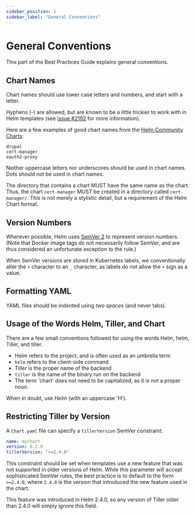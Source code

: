 ```yaml
---
sidebar_position: 1
sidebar_label: "General Conventions"
---
```

# General Conventions

This part of the Best Practices Guide explains general conventions.

## Chart Names

Chart names should use lower case letters and numbers, and start with a letter.

Hyphens (-) are allowed, but are known to be a little trickier to work with in Helm templates (see [issue #2192](https://github.com/helm/helm/issues/2192) for more information).

Here are a few examples of good chart names from the [Helm Community Charts](https://github.com/helm/charts):

```
drupal
cert-manager
oauth2-proxy
```

Neither uppercase letters nor underscores should be used in chart names. Dots should not be used in chart names.

The directory that contains a chart MUST have the same name as the chart. Thus, the chart `cert-manager` MUST be created in a directory called `cert-manager/`. This is not merely a stylistic detail, but a requirement of the Helm Chart format.

## Version Numbers

Wherever possible, Helm uses [SemVer 2](https://semver.org) to represent version numbers. (Note that Docker image tags do not necessarily follow SemVer, and are thus considered an unfortunate exception to the rule.)

When SemVer versions are stored in Kubernetes labels, we conventionally alter the `+` character to an `_` character, as labels do not allow the `+` sign as a value.

## Formatting YAML

YAML files should be indented using _two spaces_ (and never tabs).

## Usage of the Words Helm, Tiller, and Chart

There are a few small conventions followed for using the words Helm, helm, Tiller, and tiller.

- Helm refers to the project, and is often used as an umbrella term
- `helm` refers to the client-side command
- Tiller is the proper name of the backend
- `tiller` is the name of the binary run on the backend
- The term 'chart' does not need to be capitalized, as it is not a proper noun.

When in doubt, use _Helm_ (with an uppercase 'H').

## Restricting Tiller by Version

A `Chart.yaml` file can specify a `tillerVersion` SemVer constraint:

```yaml
name: mychart
version: 0.2.0
tillerVersion: ">=2.4.0"
```

This constraint should be set when templates use a new feature that was not
supported in older versions of Helm. While this parameter will accept sophisticated
SemVer rules, the best practice is to default to the form `>=2.4.0`, where `2.4.0`
is the version that introduced the new feature used in the chart.

This feature was introduced in Helm 2.4.0, so any version of Tiller older than
2.4.0 will simply ignore this field.
